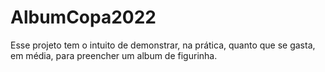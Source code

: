 # AlbumCopa2022
Esse projeto tem o intuito de demonstrar, na prática, quanto que se gasta, em média, para preencher um album de figurinha.
